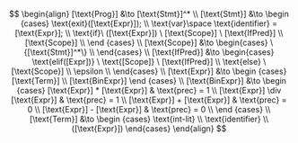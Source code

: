 $$
\begin{align}
    [\text{Prog}] &\to [\text{Stmt}]^*
    \\
    [\text{Stmt}] &\to 
    \begin {cases}
        \text{exit}([\text{Expr}]); \\
        \text{var}\space \text{identifier} = [\text{Expr}]; \\
        \text{if}\ ([\text{Expr}]) \ [\text{Scope}] \ [\text{IfPred}] \\
        [\text{Scope}] \\
    \end {cases}
    \\
    [\text{Scope}] &\to 
    \begin{cases}
        \{[\text{Stmt}]^*\} \\
    \end{cases}
    \\
    [\text{IfPred}] &\to
    \begin{cases}
        \text{elif([Expr])} \ \text{[Scope]} \ [\text{IfPred}] \\
        \text{else} \ [\text{Scope}] \\
        \epsilon \\
    \end{cases}
    \\
    [\text{Expr}] &\to 
    \begin {cases}
        [\text{Term}] \\
        [\text{BinExpr}]
    \end {cases}
    \\
    [\text{BinExpr}] &\to
    \begin {cases}
        [\text{Expr}] * [\text{Expr}] & \text{prec} = 1 \\
        [\text{Expr}] \div [\text{Expr}] & \text{prec} = 1 \\
        [\text{Expr}] + [\text{Expr}] & \text{prec} = 0 \\
        [\text{Expr}] - [\text{Expr}] & \text{prec} = 0 \\
    \end {cases}
    \\
    [\text{Term}] &\to 
    \begin {cases}
        \text{int-lit} \\
        \text{identifier} \\
        ([\text{Expr}])
    \end{cases}
\end{align}
$$